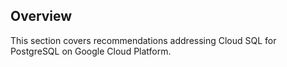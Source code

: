 ## Overview

This section covers recommendations addressing Cloud SQL for PostgreSQL on Google Cloud Platform.